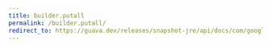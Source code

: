 ```yaml
---
title: builder.putall
permalink: /builder.putall/
redirect_to: https://guava.dev/releases/snapshot-jre/api/docs/com/google/common/collect/ImmutableMultimap.Builder.html#putAll-K-V...-
---
```

